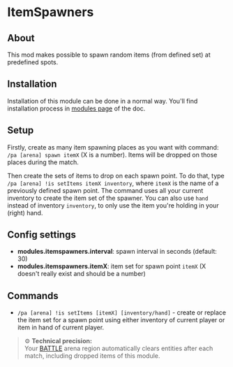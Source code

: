 # ItemSpawners

## About

This mod makes possible to spawn random items (from defined set) at predefined spots.

## Installation

Installation of this module can be done in a normal way. You'll find installation process in [modules page](../modules.md#installing-modules) of the doc.

## Setup

Firstly, create as many item spawning places as you want with command: `/pa [arena] spawn itemX` (X is a number). Items
will be dropped on those places during the match.

Then create the sets of items to drop on each spawn point. To do that, type `/pa [arena] !is setItems itemX inventory`,
where `itemX` is the name of a previously defined spawn point. The command uses all your current inventory to create
the item set of the spawner. You can also use `hand` instead of inventory `inventory`, to only use the item you're 
holding in your (right) hand.

## Config settings

- **modules.itemspawners.interval**: spawn interval in seconds (default: 30)
- **modules.itemspawners.itemX**: item set for spawn point `itemX` (X doesn't really exist and should be a number)

## Commands

- `/pa [arena] !is setItems [itemX] [inventory/hand]` \- create or replace the item set for a spawn point using either
inventory of current player or item in hand of current player.


> ⚙️ **Technical precision:**  
> Your [BATTLE](../regions.md#region-types) arena region automatically clears entities after each match, including 
> dropped items of this module.